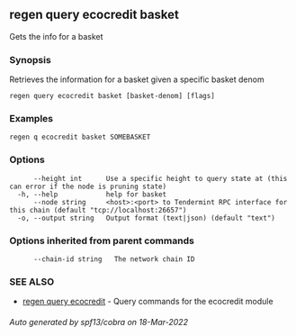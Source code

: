 ## regen query ecocredit basket

Gets the info for a basket

### Synopsis

Retrieves the information for a basket given a specific basket denom

```
regen query ecocredit basket [basket-denom] [flags]
```

### Examples

```
regen q ecocredit basket SOMEBASKET
```

### Options

```
      --height int      Use a specific height to query state at (this can error if the node is pruning state)
  -h, --help            help for basket
      --node string     <host>:<port> to Tendermint RPC interface for this chain (default "tcp://localhost:26657")
  -o, --output string   Output format (text|json) (default "text")
```

### Options inherited from parent commands

```
      --chain-id string   The network chain ID
```

### SEE ALSO

* [regen query ecocredit](regen_query_ecocredit.md)	 - Query commands for the ecocredit module

###### Auto generated by spf13/cobra on 18-Mar-2022
